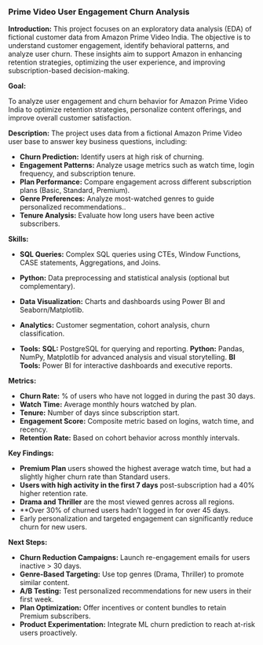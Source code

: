 ### Prime Video User Engagement Churn Analysis

**Introduction:**
    This project focuses on an exploratory data analysis (EDA) of fictional customer data from Amazon Prime Video India. The objective is to understand customer engagement, identify 
  behavioral patterns, and analyze user churn. These insights aim to support Amazon in enhancing retention strategies, optimizing the user experience, and improving subscription-based 
  decision-making. 
  
**Goal:**

  To analyze user engagement and churn behavior for Amazon Prime Video India to optimize retention 
  strategies, personalize content offerings, and improve overall customer satisfaction.

**Description:**
 The project uses data from a fictional Amazon Prime Video user base to answer key business questions, including:

  - **Churn Prediction:** Identify users at high risk of churning.
  - **Engagement Patterns:** Analyze usage metrics such as watch time, login frequency, and subscription tenure.
  - **Plan Performance:** Compare engagement across different subscription plans (Basic, Standard, Premium).
  - **Genre Preferences:** Analyze most-watched genres to guide personalized recommendations..
  - **Tenure Analysis:** Evaluate how long users have been active subscribers.
   
**Skills:**
  - **SQL Queries:** Complex SQL queries using CTEs, Window Functions, CASE statements, Aggregations, and Joins.
  - **Python:** Data preprocessing and statistical analysis (optional but complementary).
  - **Data Visualization:** Charts and dashboards using Power BI and Seaborn/Matplotlib.
  - **Analytics:** Customer segmentation, cohort analysis, churn classification.
    
  - **Tools:**
      **SQL:** PostgreSQL for querying and reporting.
      **Python:** Pandas, NumPy, Matplotlib for advanced analysis and visual storytelling.
      **BI Tools:** Power BI for interactive dashboards and executive reports.

**Metrics:**
  - **Churn Rate:** % of users who have not logged in during the past 30 days.
  - **Watch Time:** Average monthly hours watched by plan.
  - **Tenure:** Number of days since subscription start.
  - **Engagement Score:** Composite metric based on logins, watch time, and recency.
  - **Retention Rate:** Based on cohort behavior across monthly intervals.
    
**Key Findings:**

   - **Premium Plan** users showed the highest average watch time, but had a slightly higher churn rate than 
        Standard users.
   - **Users with high activity in the first 7 days** post-subscription had a 40% higher retention rate.
   - **Drama and Thriller** are the most viewed genres across all regions.
   - **Over 30% of churned users hadn’t logged in for over 45 days.
   - Early personalization and targeted engagement can significantly reduce churn for new users.


**Next Steps:**
  - **Churn Reduction Campaigns:** Launch re-engagement emails for users inactive > 30 days.
  - **Genre-Based Targeting:** Use top genres (Drama, Thriller) to promote similar content.
  - **A/B Testing:** Test personalized recommendations for new users in their first week.
  - **Plan Optimization:** Offer incentives or content bundles to retain Premium subscribers.
  - **Product Experimentation:** Integrate ML churn prediction to reach at-risk users proactively.
